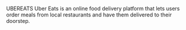 UBEREATS
Uber Eats is an online food delivery platform that lets users order meals from local restaurants and have them delivered to their doorstep.
